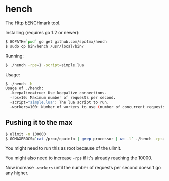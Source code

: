 
hench
=====

The Http bENCHmark tool.


Installing (requires go 1.2 or newer):
```bash
$ GOPATH=`pwd` go get github.com/spotmx/hench
$ sudo cp bin/hench /usr/local/bin/
```

Running:
```bash
$ ./hench -rps=1 -script=simple.lua
```

Usage:
```bash
$ ./hench -h
Usage of ./hench:
  -keepalive=true: Use keepalive connections.
  -rps=10: Maximum number of requests per second.
  -script="simple.lua": The lua script to run.
  -workers=100: Number of workers to use (number of concurrent requests).
```


Pushing it to the max
---------------------

```bash
$ ulimit -n 100000
$ GOMAXPROCS=`cat /proc/cpuinfo | grep processor | wc -l` ./hench -rps=10000 -workers=200 -script=simple.lua
```

You might need to run this as root because of the ulimit.

You might also need to increase `-rps` if it's already reaching the 10000.

Now increase `-workers` until the number of requests per second doesn't go any higher.

